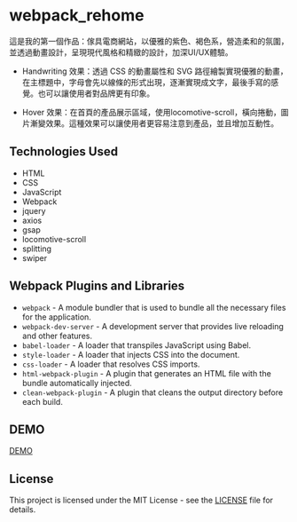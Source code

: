 # webpack_rehome
 
這是我的第一個作品：傢具電商網站，以優雅的紫色、褐色系，營造柔和的氛圍，並透過動畫設計，呈現現代風格和精緻的設計，加深UI/UX體驗。
 
- Handwriting 效果：透過 CSS 的動畫屬性和 SVG 路徑繪製實現優雅的動畫，在主標題中，字母會先以線條的形式出現，逐漸實現成文字，最後手寫的感覺。也可以讓使用者對品牌更有印象。

- Hover 效果：在首頁的產品展示區域，使用locomotive-scroll，橫向捲動，圖片漸變效果。這種效果可以讓使用者更容易注意到產品，並且增加互動性。

## Technologies Used

- HTML
- CSS
- JavaScript
- Webpack
- jquery
- axios
- gsap
- locomotive-scroll
- splitting
- swiper

## Webpack Plugins and Libraries

- `webpack` - A module bundler that is used to bundle all the necessary files for the application.
- `webpack-dev-server` - A development server that provides live reloading and other features.
- `babel-loader` - A loader that transpiles JavaScript using Babel.
- `style-loader` - A loader that injects CSS into the document.
- `css-loader` - A loader that resolves CSS imports.
- `html-webpack-plugin` - A plugin that generates an HTML file with the bundle automatically injected.
- `clean-webpack-plugin` - A plugin that cleans the output directory before each build.


## DEMO

[DEMO](https://reiracode.github.io/webpack_rehome)


## License

This project is licensed under the MIT License - see the [LICENSE](LICENSE) file for details.


